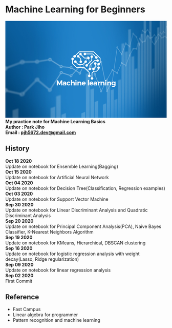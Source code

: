 # Machine Learning for Beginners   

![](./images/ML01.jpg)  
**My practice note for Machine Learning Basics**  
**Author : Park Jiho**  
**Email : pjh5672.dev@gmail.com**   

## History  
**Oct 18 2020**  
Update on notebook for Ensemble Learning(Bagging)   
**Oct 15 2020**  
Update on notebook for Artificial Neural Network  
**Oct 04 2020**  
Update on notebook for Decision Tree(Classification, Regression examples)      
**Oct 03 2020**  
Update on notebook for Support Vector Machine    
**Sep 30 2020**  
Update on notebook for Linear Discriminant Analysis and Quadratic Discriminant Analysis    
**Sep 20 2020**  
Update on notebook for Principal Component Analysis(PCA), Naive Bayes Classifier, K-Nearest Neighbors Algorithm    
**Sep 19 2020**  
Update on notebook for KMeans, Hierarchical, DBSCAN clustering    
**Sep 16 2020**  
Update on notebook for logistic regression analysis with weight decay(Lasso, Ridge regularization)   
**Sep 09 2020**  
Update on notebook for linear regression analysis   
**Sep 02 2020**  
First Commit    


## Reference
 - Fast Campus
 - Linear algebra for programmer
 - Pattern recognition and machine learning